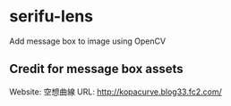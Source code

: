 # serifu-lens
Add message box to image using OpenCV

## Credit for message box assets
Website: 空想曲線
URL: http://kopacurve.blog33.fc2.com/
